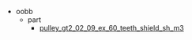 * oobb
  * part
    * [pulley_gt2_02_09_ex_60_teeth_shield_sh_m3](oobb/part/pulley_gt2_02_09_ex_60_teeth_shield_sh_m3)
